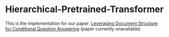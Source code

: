 # Hierarchical-Pretrained-Transformer

This is the implementation for our paper: [Leveraging Document Structure for Conditional Question Answering](https://zihanwang314.github.io) (paper currently unavailable)


